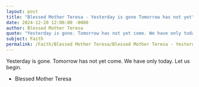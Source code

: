 ```yaml
---
layout: post
title: "Blessed Mother Teresa - Yesterday is gone Tomorrow has not yet"
date: 2024-12-28 12:00:00 -0000
author: Blessed Mother Teresa
quote: "Yesterday is gone. Tomorrow has not yet come. We have only today. Let us begin."
subject: Faith
permalink: /Faith/Blessed Mother Teresa/Blessed Mother Teresa - Yesterday is gone Tomorrow has not yet
---
```


Yesterday is gone. Tomorrow has not yet come. We have only today. Let us begin.

- Blessed Mother Teresa

